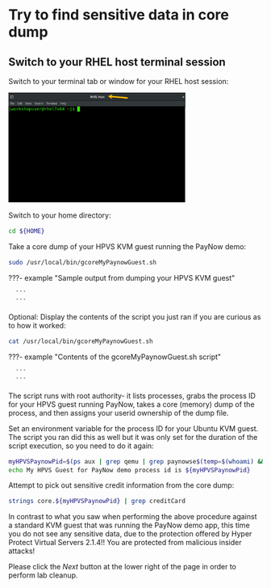 # Try to find sensitive data in core dump


## Switch to your RHEL host terminal session

Switch to your terminal tab or window for your RHEL host session:

<img src="../../../images/RHELHost.png" width="351" height="217" />

Switch to your home directory:

   ``` bash
   cd ${HOME} 
   ```

Take a core dump of your HPVS KVM guest running the PayNow demo:

   ``` bash
   sudo /usr/local/bin/gcoreMyPaynowGuest.sh
   ```

???- example "Sample output from dumping your HPVS KVM guest"

      ```
      ```

Optional: Display the contents of the script you just ran if you are curious as to how it worked:

   ``` bash
   cat /usr/local/bin/gcoreMyPaynowGuest.sh
   ```

???- example "Contents of the gcoreMyPaynowGuest.sh script"

      ```
      ```

The script runs with root authority-  it lists processes, grabs the process ID for your HPVS guest running PayNow, takes a core (memory) dump of the process, and then assigns your userid ownership of the dump file.


Set an environment variable for the process ID for your Ubuntu KVM guest.  The script you ran did this as well but it was only set for the duration of the script execution, so you need to do it again:

   ``` bash
   myHPVSPaynowPid=$(ps aux | grep qemu | grep paynowse$(temp=$(whoami) && echo ${temp: -2}) | awk '{print $2}')
   echo My HPVS Guest for PayNow demo process id is ${myHPVSPaynowPid}
   ```

Attempt to pick out sensitive credit information from the core dump:

   ``` bash
   strings core.${myHPVSPaynowPid} | grep creditCard
   ```

In contrast to what you saw when performing the above procedure against a standard KVM guest that was running the PayNow demo app, this time you do not see any sensitive data, due to the protection offered by Hyper Protect Virtual Servers 2.1.4!! You are protected from malicious insider attacks!


Please click the *Next* button at the lower right of the page in order to perform lab cleanup.

